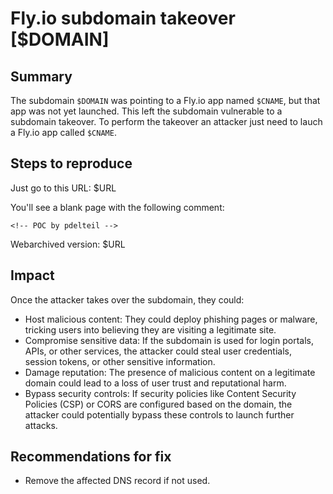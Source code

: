
# Fly.io subdomain takeover [$DOMAIN]

## Summary

The subdomain `$DOMAIN` was pointing to a Fly.io app named `$CNAME`, but that app was not yet launched. 
This left the subdomain vulnerable to a subdomain takeover. To perform the takeover an attacker just need to lauch a Fly.io app called `$CNAME`. 

## Steps to reproduce
 
Just go to this URL: $URL

You'll see a blank page with the following comment: 

`<!-- POC by pdelteil -->`

Webarchived version: $URL

## Impact

Once the attacker takes over the subdomain, they could:


- Host malicious content: They could deploy phishing pages or malware, tricking users into believing they are visiting a legitimate site.
- Compromise sensitive data: If the subdomain is used for login portals, APIs, or other services, the attacker could steal user credentials, session tokens, or other sensitive information.
- Damage reputation: The presence of malicious content on a legitimate domain could lead to a loss of user trust and reputational harm.
- Bypass security controls: If security policies like Content Security Policies (CSP) or CORS are configured based on the domain, the attacker could potentially bypass these controls to launch further attacks.
 
## Recommendations for fix

* Remove the affected DNS record if not used.
